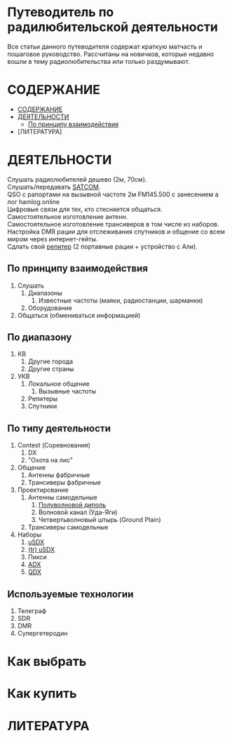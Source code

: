# Путеводитель по радилюбительской деятельности
Все статьи данного путеводителя содержат краткую матчасть и пошаговое руководство. Рассчитаны на новичков, которые недавно вошли в тему радиолюбительства или только раздумывают.  

# СОДЕРЖАНИЕ
- [СОДЕРЖАНИЕ](#содержание)
- [ДЕЯТЕЛЬНОСТИ](#деятельности)
   - [По принципу взаимодействия](#по-принципу-взаимодействия)
- [ЛИТЕРАТУРА]

# ДЕЯТЕЛЬНОСТИ

Слушать радиолюбителей дешево (2м, 70см).  
Слушать/передавать [SATCOM](satcom.md).  
QSO с рапортами на вызывной частоте 2м FM145.500 с занесением а лог hamlog.online  
Цифровые связи для тех, кто стесняется общаться.  
Самостоятельное изготовление антенн.  
Самостоятельное изготовление трансиверов в том числе из наборов.  
Настройка DMR рации для отслеживания спутников и общение со всем миром через интернет-гейты.  
Сдлать свой [репитер](repiter.md) (2 портавные рации + устройство с Али).  

## По принципу взаимодействия
1. Слушать
   1. Диапазоны
      1. Известные частоты (маяки, радиостанции, шарманки)
   2. Оборудование
2. Общаться (обмениваться информацией)

## По диапазону
1. КВ
   1. Другие города
   2. Другие страны
3. УКВ
   1. Локальное общение
      1. Вызывные частоты
   2. Репитеры
   3. Спутники 

## По типу деятельности
1. Contest (Соревнования)
   1. DX
   2. "Охота на лис"
3. Общение
   1. Антенны фабричные
   2. Трансиверы фабричные
4. Проектирование
   1. Антенны самодельные
      1. [Полуволновой диполь](dipole145-coax.md)
      2. Волновой канал (Уда-Яги)
      3. Четвертьволновый штырь (Ground Plain)
   2. Трансиверы самодельные
5. Наборы
   1. [uSDX](uSDX.md)
   2. [(tr) uSDX](truSDX.md)
   3. Пикси
   4. [ADX](adx.md)
   5. [QDX](qdx.md)

## Используемые технологии
1. Телеграф
2. SDR
3. DMR
4. Супергетеродин

# Как выбрать

# Как купить

# ЛИТЕРАТУРА
